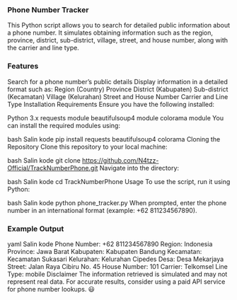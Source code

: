 ### Phone Number Tracker
This Python script allows you to search for detailed public information about a phone number. It simulates obtaining information such as the region, province, district, sub-district, village, street, and house number, along with the carrier and line type.

### Features
Search for a phone number’s public details
Display information in a detailed format such as:
Region (Country)
Province
District (Kabupaten)
Sub-district (Kecamatan)
Village (Kelurahan)
Street and House Number
Carrier and Line Type
Installation
Requirements
Ensure you have the following installed:

Python 3.x
requests module
beautifulsoup4 module
colorama module
You can install the required modules using:

bash
Salin kode
pip install requests beautifulsoup4 colorama
Cloning the Repository
Clone this repository to your local machine:

bash
Salin kode
git clone https://github.com/N4tzz-Official/TrackNumberPhone.git
Navigate into the directory:

bash
Salin kode
cd TrackNumberPhone
Usage
To use the script, run it using Python:

bash
Salin kode
python phone_tracker.py
When prompted, enter the phone number in an international format (example: +62 811234567890).

### Example Output
yaml
Salin kode
Phone Number: +62 811234567890
Region: Indonesia
Province: Jawa Barat
Kabupaten: Kabupaten Bandung
Kecamatan: Kecamatan Sukasari
Kelurahan: Kelurahan Cipedes
Desa: Desa Mekarjaya
Street: Jalan Raya Cibiru No. 45
House Number: 101
Carrier: Telkomsel
Line Type: mobile
Disclaimer 
The information retrieved is simulated and may not represent real data. For accurate results, consider using a paid API service for phone number lookups. 😃
